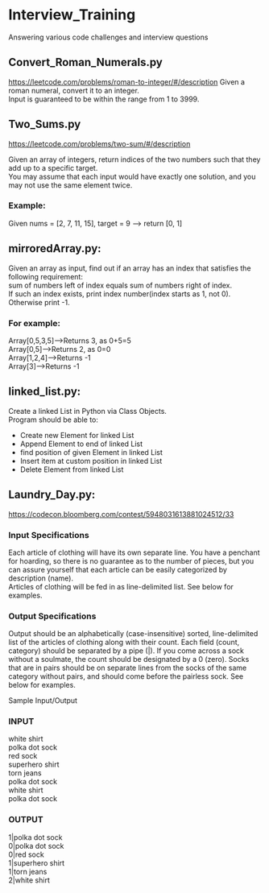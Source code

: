 # Interview_Training
Answering various code challenges and interview questions

## Convert_Roman_Numerals.py
https://leetcode.com/problems/roman-to-integer/#/description
Given a roman numeral, convert it to an integer.  
Input is guaranteed to be within the range from 1 to 3999.  

## Two_Sums.py
https://leetcode.com/problems/two-sum/#/description

Given an array of integers, return indices of the two numbers such that they add up to a specific target.  
You may assume that each input would have exactly one solution, and you may not use the same element twice.  

### Example:
Given nums = [2, 7, 11, 15], target = 9 --> return [0, 1]

## mirroredArray.py:

Given an array as input, find out if an array has an index that satisfies the following requirement:  
sum of numbers left of index equals sum of numbers right of index.  
If such an index exists, print index number(index starts as 1, not 0). Otherwise print -1.  

### For example:

Array[0,5,3,5]-->Returns 3, as 0+5=5  
Array[0,5]-->Returns 2, as 0=0  
Array[1,2,4]-->Returns -1  
Array[3]-->Returns -1  

## linked_list.py:

Create a linked List in Python via Class Objects.  
Program should be able to:  

+ Create new Element for linked List
+ Append Element to end of linked List
+ find position of given Element in linked List
+ Insert item at custom position in linked List
+ Delete Element from linked List

## Laundry_Day.py:
https://codecon.bloomberg.com/contest/5948031613881024512/33

### Input Specifications

Each article of clothing will have its own separate line. You have a penchant for hoarding, so there is no guarantee as to the number of pieces, but you can assure yourself that each article can be easily categorized by description (name).  
Articles of clothing will be fed in as line-delimited list. See below for examples.  

### Output Specifications

Output should be an alphabetically (case-insensitive) sorted, line-delimited list of the articles of clothing along with their count. Each field (count, category) should be separated by a pipe (|). If you come across a sock without a soulmate, the count should be designated by a 0 (zero). Socks that are in pairs should be on separate lines from the socks of the same category without pairs, and should come before the pairless sock. See below for examples.

Sample Input/Output

### INPUT
white shirt    
polka dot sock    
red sock  
superhero shirt  
torn jeans  
polka dot sock  
white shirt  
polka dot sock  


### OUTPUT
1|polka dot sock  
0|polka dot sock    
0|red sock  
1|superhero shirt  
1|torn jeans  
2|white shirt  
